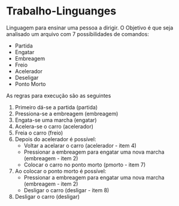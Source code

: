 # Trabalho-Linguanges

Linguagem para ensinar uma pessoa a dirigir. O Objetivo é que seja analisado um arquivo com 7 possibilidades de comandos:

- Partida
- Engatar
- Embreagem
- Freio
- Acelerador
- Deseligar
- Ponto Morto

As regras para execução são as seguintes

1) Primeiro dá-se a partida (partida)
2) Pressiona-se a embreagem (embreagem)
3) Engata-se uma marcha (engatar)
4) Acelera-se o carro (acelerador)
5) Freia o carro (freio)
6) Depois do acelerador é possível:
   - Voltar a acelarar o carro (acelerador - item 4)
   - Pressionar a embreagem para engatar uma nova marcha (embreagem - item 2)
   - Colocar o carro no ponto morto (pmorto - item 7)
7) Ao colocar o ponto morto é possível:
   - Pressionar a embreagem para engatar uma nova marcha (embreagem - item 2)
   - Desligar o carro (desligar - item 8)
8) Desligar o carro (desligar)
  
